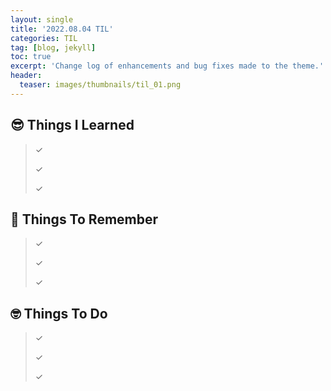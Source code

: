 ```yaml
---
layout: single
title: '2022.08.04 TIL'
categories: TIL
tag: [blog, jekyll]
toc: true
excerpt: 'Change log of enhancements and bug fixes made to the theme.'
header:
  teaser: images/thumbnails/til_01.png
---
```


## 😎 Things I Learned

> ✓&ensp;
>
> ✓&ensp;
>
> ✓&ensp;

## 🤔 Things To Remember

> ✓&ensp;
>
> ✓&ensp;
>
> ✓&ensp;

## 🤓 Things To Do

> ✓&ensp;
>
> ✓&ensp;
>
> ✓&ensp;
